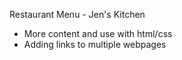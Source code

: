 Restaurant Menu - Jen's Kitchen
- More content and use with html/css
- Adding links to multiple webpages

